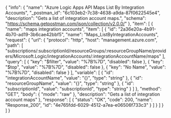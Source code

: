 {
  "info": {
    "name": "Azure Logic Apps API Maps List By Integration Accounts",
    "_postman_id": "6c103eb2-7c38-4638-a9da-87f0622545e4",
    "description": "Gets a list of integration account maps.",
    "schema": "https://schema.getpostman.com/json/collection/v2.0.0/"
  },
  "item": [
    {
      "name": "maps integration accounts",
      "item": [
        {
          "id": "2a36e20a-4b91-4b70-ad19-3b6cae42bbf5",
          "name": "Maps_ListByIntegrationAccounts",
          "request": {
            "url": {
              "protocol": "http",
              "host": "management.azure.com",
              "path": [
                "subscriptions/:subscriptionId/resourceGroups/:resourceGroupName/providers/Microsoft.Logic/integrationAccounts/:integrationAccountName/maps"
              ],
              "query": [
                {
                  "key": "$filter",
                  "value": "%7B%7D",
                  "disabled": false
                },
                {
                  "key": "$top",
                  "value": "%7B%7D",
                  "disabled": false
                },
                {
                  "key": "No Name",
                  "value": "%7B%7D",
                  "disabled": false
                }
              ],
              "variable": [
                {
                  "id": "integrationAccountName",
                  "value": "{}",
                  "type": "string"
                },
                {
                  "id": "resourceGroupName",
                  "value": "{}",
                  "type": "string"
                },
                {
                  "id": "subscriptionId",
                  "value": "subscriptionId",
                  "type": "string"
                }
              ]
            },
            "method": "GET",
            "body": {
              "mode": "raw"
            },
            "description": "Gets a list of integration account maps"
          },
          "response": [
            {
              "status": "OK",
              "code": 200,
              "name": "Response_200",
              "id": "4e765fdd-6029-4512-a7ea-e06506f733c3"
            }
          ]
        }
      ]
    }
  ]
}